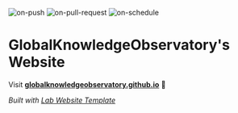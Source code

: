 
  ![on-push](../../actions/workflows/on-push.yaml/badge.svg)
  ![on-pull-request](../../actions/workflows/on-pull-request.yaml/badge.svg)
  ![on-schedule](../../actions/workflows/on-schedule.yaml/badge.svg)

  # GlobalKnowledgeObservatory's Website

  Visit **[globalknowledgeobservatory.github.io](https://globalknowledgeobservatory.github.io)** 🚀

  _Built with [Lab Website Template](https://greene-lab.gitbook.io/lab-website-template-docs)_
